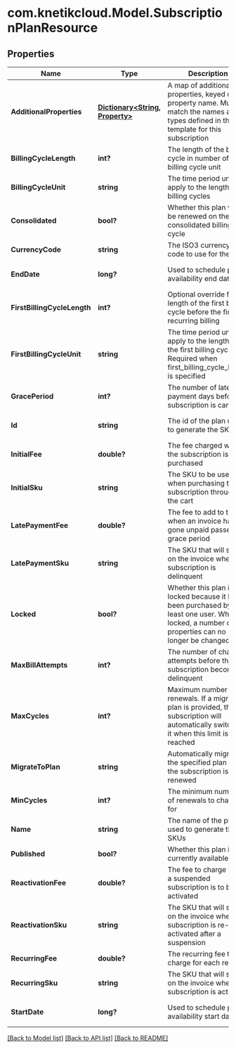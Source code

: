 # com.knetikcloud.Model.SubscriptionPlanResource
## Properties

Name | Type | Description | Notes
------------ | ------------- | ------------- | -------------
**AdditionalProperties** | [**Dictionary&lt;String, Property&gt;**](Property.md) | A map of additional properties, keyed on the property name.  Must match the names and types defined in the template for this subscription | [optional] [default to null]
**BillingCycleLength** | **int?** | The length of the billing cycle in number of billing cycle unit | [default to null]
**BillingCycleUnit** | **string** | The time period unit to apply to the length of billing cycles | [default to null]
**Consolidated** | **bool?** | Whether this plan will be renewed on the consolidated billing cycle | [default to null]
**CurrencyCode** | **string** | The ISO3 currency code to use for the fees | [default to null]
**EndDate** | **long?** | Used to schedule plan availability end date | [optional] [default to null]
**FirstBillingCycleLength** | **int?** | Optional override for the length of the first billing cycle before the first recurring billing | [optional] [default to null]
**FirstBillingCycleUnit** | **string** | The time period unit to apply to the length of the first billing cycle. Required when first_billing_cycle_length is specified | [optional] [default to null]
**GracePeriod** | **int?** | The number of late payment days before a subscription is canceled | [default to null]
**Id** | **string** | The id of the plan used to generate the SKUs | [optional] [default to null]
**InitialFee** | **double?** | The fee charged when the subscription is purchased | [default to null]
**InitialSku** | **string** | The SKU to be used when purchasing the subscription through the cart | [optional] [default to null]
**LatePaymentFee** | **double?** | The fee to add to the bill when an invoice has gone unpaid passed the grace period | [default to null]
**LatePaymentSku** | **string** | The SKU that will show on the invoice when the subscription is delinquent | [optional] [default to null]
**Locked** | **bool?** | Whether this plan is locked because it has been purchased by at least one user.  When locked, a number of properties can no longer be changed | [optional] [default to null]
**MaxBillAttempts** | **int?** | The number of charge attempts before the subscription becomes delinquent | [default to null]
**MaxCycles** | **int?** | Maximum number of renewals. If a migration plan is provided, the subscription will automatically switch to it when this limit is reached | [optional] [default to null]
**MigrateToPlan** | **string** | Automatically migrate to the specified plan when the subscription is first renewed | [optional] [default to null]
**MinCycles** | **int?** | The minimum number of renewals to charge for | [optional] [default to null]
**Name** | **string** | The name of the plan used to generate the SKUs | [default to null]
**Published** | **bool?** | Whether this plan is currently available | [default to null]
**ReactivationFee** | **double?** | The fee to charge when a suspended subscription is to be re-activated | [default to null]
**ReactivationSku** | **string** | The SKU that will show on the invoice when the subscription is re-activated after a suspension | [optional] [default to null]
**RecurringFee** | **double?** | The recurring fee to charge for each renewal | [default to null]
**RecurringSku** | **string** | The SKU that will show on the invoice when the subscription is activated | [optional] [default to null]
**StartDate** | **long?** | Used to schedule plan availability start date | [optional] [default to null]

[[Back to Model list]](../README.md#documentation-for-models) [[Back to API list]](../README.md#documentation-for-api-endpoints) [[Back to README]](../README.md)

